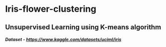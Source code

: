 # Iris-flower-clustering
## Unsupervised Learning using K-means algorithm
##### Dataset - https://www.kaggle.com/datasets/uciml/iris
